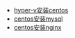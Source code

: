 - [hyper-v安装centos](CentOS/hyperV.md)
- [centos安装mysql](CentOS/mysql.md)
- [centos安装nginx](CentOS/nginx.md)
